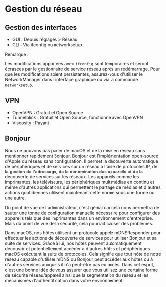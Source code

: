 # Gestion du réseau

## Gestion des interfaces 

* GUI : Depuis réglages > Réseau
* CLI : Via ifconfig ou networksetup


Remarque : 

Les modifications apportées avec `ifconfig` sont temporaires et seront écrasées par le gestionnaire de service réseau après un redémarrage. Pour que les modifications soient persistantes, assurez-vous d'utiliser le NetworkManager dans l'interface graphique ou via la commande `networksetup`.

## VPN

* OpenVPN : Gratuit et Open Source
* Tunnelblick : Gratuit et Open Source, fonctionne avec OpenVPN
* Viscosity : Payant

## Bonjour 

Nous ne pouvons pas parler de macOS et de la mise en réseau sans mentionner rapidement Bonjour. Bonjour est l'implémentation open-source d'Apple du réseau sans configuration. Il permet la découverte automatique de périphériques et de services sur un réseau à l'aide de protocoles IP, de la gestion de l'adressage, de la dénomination des appareils et de la découverte de services sur les réseaux. Les appareils comme les imprimantes, les téléviseurs, les périphériques multimédias en continu et même d'autres applications qui permettent le partage de médias et d'autres actions quotidiennes utilisent maintenant cette norme sous une forme ou une autre.

Du point de vue de l'administrateur, c'est génial car cela nous permettra de sauter une tonne de configuration manuelle nécessaire pour configurer des appareils tels que des imprimantes dans un environnement d'entreprise. Mais du point de vue de la sécurité, cela pourrait causer des problèmes.

Dans macOS, nos hôtes utilisent un protocole appelé mDNSResponder pour effectuer les actions de découverte de services pour utiliser Bonjour et sa suite de services. Grâce à lui, nos hôtes peuvent automatiquement découvrir et potentiellement accéder à d'autres hôtes et périphériques macOS exécutant la suite de protocoles. Cela signifie que tout hôte de notre réseau capable d'utiliser mDNS ou Bonjour peut accéder aux hôtes ou à d'autres services auxquels il n'a peut-être pas eu accès. Dans cet esprit, c'est une bonne idée de vous assurer que vous utilisez une certaine forme de sécurité réseau/appareil ainsi que la segmentation du réseau et les mécanismes d'authentification dans votre environnement.
